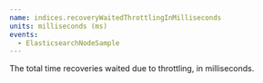 ```yaml
---
name: indices.recoveryWaitedThrottlingInMilliseconds
units: milliseconds (ms)
events:
  - ElasticsearchNodeSample
---
```


The total time recoveries waited due to throttling, in milliseconds.